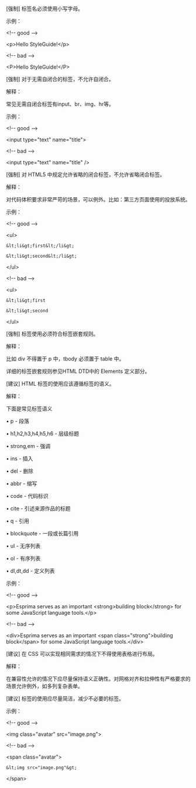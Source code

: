 \[强制\] 标签名必须使用小写字母。

示例：

&lt;!-- good --&gt;

&lt;p&gt;Hello StyleGuide!&lt;/p&gt;

&lt;!-- bad --&gt;

&lt;P&gt;Hello StyleGuide!&lt;/P&gt;

\[强制\] 对于无需自闭合的标签，不允许自闭合。

解释：

常见无需自闭合标签有input、br、img、hr等。

示例：

&lt;!-- good --&gt;

&lt;input type="text" name="title"&gt;

&lt;!-- bad --&gt;

&lt;input type="text" name="title" /&gt;

\[强制\] 对 HTML5 中规定允许省略的闭合标签，不允许省略闭合标签。

解释：

对代码体积要求非常严苛的场景，可以例外。比如：第三方页面使用的投放系统。

示例：

&lt;!-- good --&gt;

&lt;ul&gt;

```
&lt;li&gt;first&lt;/li&gt;

&lt;li&gt;second&lt;/li&gt;
```

&lt;/ul&gt;

&lt;!-- bad --&gt;

&lt;ul&gt;

```
&lt;li&gt;first

&lt;li&gt;second
```

&lt;/ul&gt;

\[强制\] 标签使用必须符合标签嵌套规则。

解释：

比如 div 不得置于 p 中，tbody 必须置于 table 中。

详细的标签嵌套规则参见HTML DTD中的 Elements 定义部分。

\[建议\] HTML 标签的使用应该遵循标签的语义。

解释：

下面是常见标签语义

•    p - 段落

•    h1,h2,h3,h4,h5,h6 - 层级标题

•    strong,em - 强调

•    ins - 插入

•    del - 删除

•    abbr - 缩写

•    code - 代码标识

•    cite - 引述来源作品的标题

•    q - 引用

•    blockquote - 一段或长篇引用

•    ul - 无序列表

•    ol - 有序列表

•    dl,dt,dd - 定义列表

示例：

&lt;!-- good --&gt;

&lt;p&gt;Esprima serves as an important &lt;strong&gt;building block&lt;/strong&gt; for some JavaScript language tools.&lt;/p&gt;

&lt;!-- bad --&gt;

&lt;div&gt;Esprima serves as an important &lt;span class="strong"&gt;building block&lt;/span&gt; for some JavaScript language tools.&lt;/div&gt;

\[建议\] 在 CSS 可以实现相同需求的情况下不得使用表格进行布局。

解释：

在兼容性允许的情况下应尽量保持语义正确性。对网格对齐和拉伸性有严格要求的场景允许例外，如多列复杂表单。

\[建议\] 标签的使用应尽量简洁，减少不必要的标签。

示例：

&lt;!-- good --&gt;

&lt;img class="avatar" src="image.png"&gt;

&lt;!-- bad --&gt;

&lt;span class="avatar"&gt;

```
&lt;img src="image.png"&gt;
```

&lt;/span&gt;

